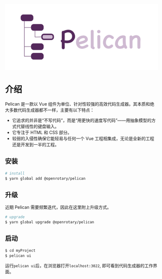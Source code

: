 ![image](https://github.com/openrotary/pelican/blob/master/docs/images/logo.png)

# 介绍

Pelican 是一款以 Vue 组件为单位、针对性较强的高效代码生成器。其本质和绝大多数代码生成器都不一样，主要有以下特点：

-   它追求的并非是“不写代码”，而是“用更快的速度写代码”——用抽象模型的方式代替线性的键盘输入。
-   它专注于 HTML 和 CSS 部分。
-   较弱的入侵性确保它能轻易与任何一个 Vue 工程相集成，无论是全新的工程还是开发到一半的工程。

## 安装

```bash
# install
$ yarn global add @openrotary/pelican
```

## 升级

近期 Pelican 需要频繁迭代，因此在这里附上升级方式。

```bash
# upgrade
$ yarn global upgrade @openrotary/pelican
```

## 启动

```bash
$ cd myProject
$ pelican ui
```

运行`pelican ui`后，在浏览器打开`localhost:3022`, 即可看到代码生成器的工作界面。
